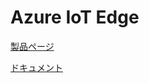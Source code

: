 # Azure IoT Edge

[製品ページ](https://azure.microsoft.com/ja-jp/services/iot-edge/)

[ドキュメント](https://docs.microsoft.com/ja-jp/azure/iot-edge/?view=iotedge-2018-06)

